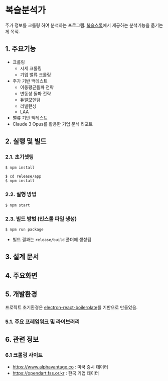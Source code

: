 # 복슬분석가
주가 정보를 크롤링 하여 분석하는 프로그램. [복슬스톡](https://github.com/setvect/BokslStock2)에서 제공하는 분석기능을 옮기는 게 목적.

## 1. 주요기능
- 크롤링
  - 시세 크롤링
  - 기업 밸류 크롤링
- 주가 기반 백테스트
  - 이동평균돌파 전략
  - 변동성 돌파 전략
  - 듀얼모멘텀
  - 리벨런싱
  - LAA
- 밸류 기반 백테스트
- Claude 3 Opus를 활용한 기업 분석 리포트

## 2. 실행 및 빌드

### 2.1. 초기셋팅

```shell
$ npm install

$ cd release/app
$ npm install
```

### 2.2. 실행 방법

```shell
$ npm start
```

### 2.3. 빌드 방법 (인스톨 파일 생성)

```shell
$ npm run package
```

- 빌드 결과는 `release/build` 폴더에 생성됨

## 3. 설계 문서


## 4. 주요화면

## 5. 개발환경

프로젝트 초기환경은 [electron-react-boilerplate](https://github.com/electron-react-boilerplate/electron-react-boilerplate)를 기반으로 만들었음.

### 5.1. 주요 프레임워크 및 라이브러리

## 6. 관련 정보
### 6.1 크롤링 사이트
- https://www.alphavantage.co : 미국 증시 데이터
- https://opendart.fss.or.kr : 한국 기업 데이터

